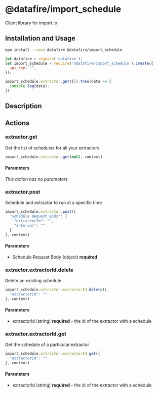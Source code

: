 # @datafire/import_schedule

Client library for import.io

## Installation and Usage
```bash
npm install --save datafire @datafire/import_schedule
```

```js
let datafire = require('datafire');
let import_schedule = require('@datafire/import_schedule').create({
  api_key: "",
});

import_schedule.extractor.get({}).then(data => {
  console.log(data);
})
```

## Description


## Actions
### extractor.get
Get the list of schedules for all your extractors


```js
import_schedule.extractor.get(null, context)
```

#### Parameters
*This action has no parameters*

### extractor.post
Schedule and extractor to run at a specific time


```js
import_schedule.extractor.post({
  "Schedule Request Body": {
    "extractorId": "",
    "interval": ""
  }
}, context)
```

#### Parameters
* Schedule Request Body (object) **required**

### extractor.extractorId.delete
Delete an existing schedule


```js
import_schedule.extractor.extractorId.delete({
  "extractorId": ""
}, context)
```

#### Parameters
* extractorId (string) **required** - the id of the extractor with a schedule

### extractor.extractorId.get
Get the schedule of a particular extractor


```js
import_schedule.extractor.extractorId.get({
  "extractorId": ""
}, context)
```

#### Parameters
* extractorId (string) **required** - the id of the extractor with a schedule

